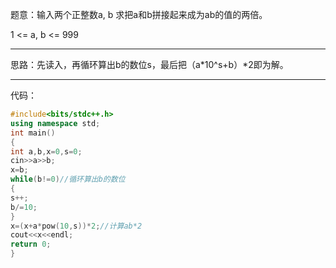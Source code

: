 题意：输入两个正整数a, b 求把a和b拼接起来成为ab的值的两倍。

1 <= a, b <= 999


------------
思路：先读入，再循环算出b的数位s，最后把（a*10^s+b）*2即为解。


------------
代码：
```cpp
#include<bits/stdc++.h>
using namespace std;
int main()
{
int a,b,x=0,s=0;
cin>>a>>b;
x=b;
while(b!=0)//循环算出b的数位
{
s++;
b/=10;
}
x=(x+a*pow(10,s))*2;//计算ab*2
cout<<x<<endl;
return 0;
}
```